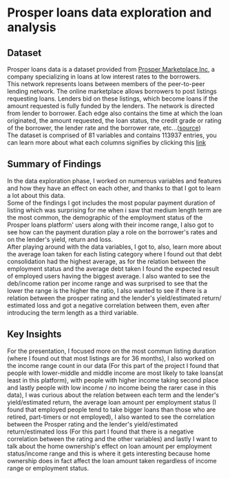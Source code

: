 # Prosper loans data exploration and analysis

## Dataset

Prosper loans data is a dataset provided from <a href='https://www.prosper.com/'>Prosper Marketplace Inc</a>, a company specializing in loans at low interest rates to the borrowers.<br>
This network represents loans between members of the peer-to-peer lending network. The online marketplace allows borrowers to post listings requesting loans. Lenders bid on these listings, which become loans if the amount requested is fully funded by the lenders. The network is directed from lender to borrower. Each edge also contains the time at which the loan originated, the amount requested, the loan status, the credit grade or rating of the borrower, the lender rate and the borrower rate, etc...(<a href='http://konect.cc/networks/prosper-loans/'>source</a>)<br>
The dataset is comprised of 81 variables and contains 113937 entries, you can learn more about what each columns signifies by clicking this <a href='https://docs.google.com/spreadsheets/d/1gDyi_L4UvIrLTEC6Wri5nbaMmkGmLQBk-Yx3z0XDEtI/edit#gid=0'>link</a>

## Summary of Findings

In the data exploration phase, I worked on numerous variables and features and how they have an effect on each other, and thanks to that I got to learn a lot about this data.<br>
Some of the findings I got includes the most popular payment duration of listing which was surprising for me when i saw that medium length term are the most common, the demographic of the employment status of the Prosper loans platform' users along with their income range, I also got to see how can the payment duration play a role on the borrower's rates and on the lender's yield, return and loss.<br>
After playing around with the data variables, I got to, also, learn more about the average loan taken for each listing category where I found out that debt consolidation had the highest average, as for the relation between the employment status and the average debt taken I found the expected result of employed users having the biggest average.
I also wanted to see the deb/income ration per income range and was surprised to see that the lower the range is the higher the ratio, I also wanted to see if there is a relation between the prosper rating and the lender's yield/estimated return/ estimated loss and got a negative correlation between them, even after introducing the term length as a third variable.

## Key Insights

For the presentation, I focused more on the most commun listing duration (where I found out that most listings are for 36 months), I also worked on the income range count in our data (For this part of the project I found that people with lower-middle and middle income are most likely to take loans(at least in this platform), with people with higher income taking second place and lastly people with low income / no income being the rarer case in this data), I was curious about the relation between each term and the lender's yield/estimated return, the average loan amount per employment status (I found that employed people tend to take bigger loans than those who are retired, part-timers or not employed), I also wanted to see the correlation between the Prosper rating and the lender's yield/estimated return/estimated loss (For this part I found that there is a negative correlation between the rating and the other variables) and lastly I want to talk about the home ownership's effect on loan amount per employment status/income range and this is where it gets interesting because home ownership does in fact affect the loan amount taken regardless of income range or employment status.